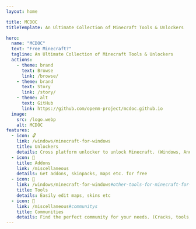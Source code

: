 ```yaml
---
layout: home

title: MCDOC
titleTemplate: An Ultimate Collection of Minecraft Tools & Unlockers

hero:
  name: "MCDOC"
  text: "Free Minecraft?"
  tagline: An Ultimate Collection of Minecraft Tools & Unlockers
  actions:
    - theme: brand
      text: Browse
      link: /browse/
    - theme: brand
      text: Story
      link: /story/
    - theme: alt
      text: GitHub
      link: https://github.com/openm-project/mcdoc.github.io
  image:
    src: /logo.webp
    alt: MCDOC
features:
  - icon: 🔓
    link: /windows/minecraft-for-windows
    title: Unlockers
    details: Cross platform unlocker to unlock Minecraft. (Windows, Android, IOS, PS, Nintendo, Xbox)
  - icon: 🧩
    title: Addons
    link: /miscellaneous
    details: Get addons, skinpacks, maps etc. for free
  - icon: 🔨
    link: /windows/minecraft-for-windows#other-tools-for-minecraft-for-windows-10
    title: Tools
    details: Easily edit maps, skins etc
  - icon: 👥
    link: /miscellaneous#communitys
    title: Communities
    details: Find the perfect community for your needs. (Cracks, tools, archives, building)
---
```


<style>
:root {
  --vp-home-hero-name-color: transparent;
  --vp-home-hero-name-background: -webkit-linear-gradient(120deg, #644119, #ddb807);
}
</style>